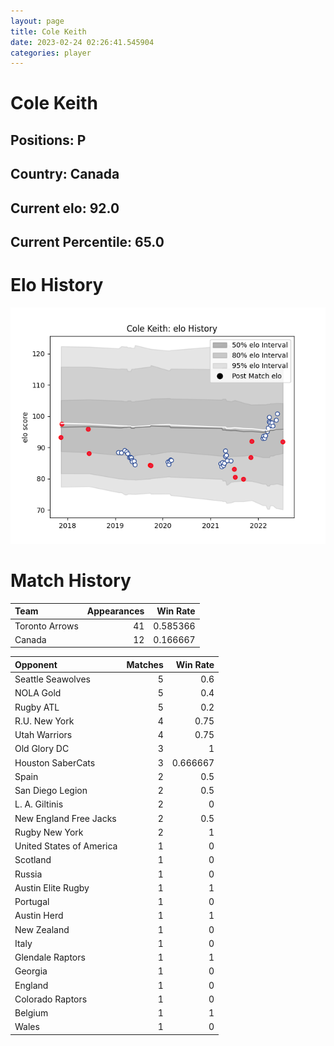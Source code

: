 ```yaml
---  
layout: page  
title: Cole Keith  
date: 2023-02-24 02:26:41.545904  
categories: player  
---
```

# Cole Keith

## Positions: P

## Country: Canada

## Current elo: 92.0

## Current Percentile: 65.0

# Elo History


![elo history](history_ColeKeith.png)
# Match History


| Team           |   Appearances |   Win Rate |
|:---------------|--------------:|-----------:|
| Toronto Arrows |            41 |   0.585366 |
| Canada         |            12 |   0.166667 |

| Opponent                 |   Matches |   Win Rate |
|:-------------------------|----------:|-----------:|
| Seattle Seawolves        |         5 |   0.6      |
| NOLA Gold                |         5 |   0.4      |
| Rugby ATL                |         5 |   0.2      |
| R.U. New York            |         4 |   0.75     |
| Utah Warriors            |         4 |   0.75     |
| Old Glory DC             |         3 |   1        |
| Houston SaberCats        |         3 |   0.666667 |
| Spain                    |         2 |   0.5      |
| San Diego Legion         |         2 |   0.5      |
| L. A. Giltinis           |         2 |   0        |
| New England Free Jacks   |         2 |   0.5      |
| Rugby New York           |         2 |   1        |
| United States of America |         1 |   0        |
| Scotland                 |         1 |   0        |
| Russia                   |         1 |   0        |
| Austin Elite Rugby       |         1 |   1        |
| Portugal                 |         1 |   0        |
| Austin Herd              |         1 |   1        |
| New Zealand              |         1 |   0        |
| Italy                    |         1 |   0        |
| Glendale Raptors         |         1 |   1        |
| Georgia                  |         1 |   0        |
| England                  |         1 |   0        |
| Colorado Raptors         |         1 |   0        |
| Belgium                  |         1 |   1        |
| Wales                    |         1 |   0        |